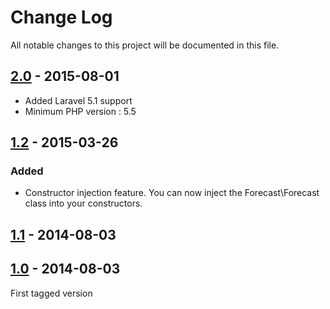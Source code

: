 # Change Log
All notable changes to this project will be documented in this file.

## [2.0](https://github.com/nWidart/Laravel-forecast/releases/tag/2.0) - 2015-08-01

- Added Laravel 5.1 support
- Minimum PHP version : 5.5

## [1.2](https://github.com/nWidart/Laravel-forecast/releases/tag/1.2) - 2015-03-26

### Added

- Constructor injection feature. You can now inject the Forecast\Forecast class into your constructors.

## [1.1](https://github.com/nWidart/Laravel-forecast/releases/tag/1.1) - 2014-08-03

## [1.0](https://github.com/nWidart/Laravel-forecast/releases/tag/1.0) - 2014-08-03

First tagged version

